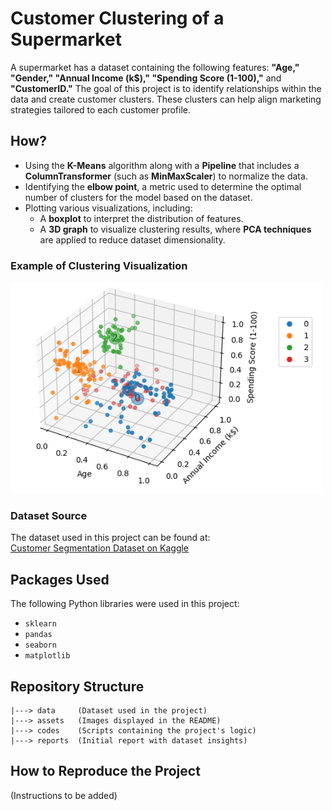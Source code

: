 # Customer Clustering of a Supermarket

A supermarket has a dataset containing the following features: **"Age," "Gender," "Annual Income (k$)," "Spending Score (1-100),"** and **"CustomerID."** The goal of this project is to identify relationships within the data and create customer clusters. These clusters can help align marketing strategies tailored to each customer profile.

## How?

- Using the **K-Means** algorithm along with a **Pipeline** that includes a **ColumnTransformer** (such as **MinMaxScaler**) to normalize the data.
- Identifying the **elbow point**, a metric used to determine the optimal number of clusters for the model based on the dataset.
- Plotting various visualizations, including:
  - A **boxplot** to interpret the distribution of features.
  - A **3D graph** to visualize clustering results, where **PCA techniques** are applied to reduce dataset dimensionality.

### Example of Clustering Visualization

![Segmentation_of_Customer](assets/3d_graph.png)

### Dataset Source

The dataset used in this project can be found at:  
[Customer Segmentation Dataset on Kaggle](https://www.kaggle.com/vjchoudhary7/customer-segmentation-tutorial-in-python)

## Packages Used

The following Python libraries were used in this project:

- `sklearn`
- `pandas`
- `seaborn`
- `matplotlib`

## Repository Structure

```
|---> data     (Dataset used in the project)  
|---> assets   (Images displayed in the README)  
|---> codes    (Scripts containing the project's logic)  
|---> reports  (Initial report with dataset insights)  
```

## How to Reproduce the Project

(Instructions to be added)

